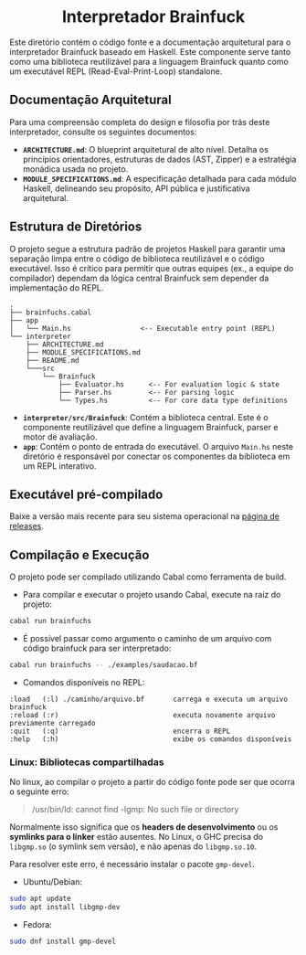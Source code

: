 <div align="center">

# Interpretador Brainfuck

</div>

Este diretório contém o código fonte e a documentação arquitetural para o interpretador Brainfuck baseado em Haskell. Este componente serve tanto como uma biblioteca reutilizável para a linguagem Brainfuck quanto como um executável REPL (Read-Eval-Print-Loop) standalone.

## Documentação Arquitetural

Para uma compreensão completa do design e filosofia por trás deste interpretador, consulte os seguintes documentos:

- **`ARCHITECTURE.md`**: O blueprint arquitetural de alto nível. Detalha os princípios orientadores, estruturas de dados (AST, Zipper) e a estratégia monádica usada no projeto.
- **`MODULE_SPECIFICATIONS.md`**: A especificação detalhada para cada módulo Haskell, delineando seu propósito, API pública e justificativa arquitetural.

## Estrutura de Diretórios

O projeto segue a estrutura padrão de projetos Haskell para garantir uma separação limpa entre o código de biblioteca reutilizável e o código executável. Isso é crítico para permitir que outras equipes (ex., a equipe do compilador) dependam da lógica central Brainfuck sem depender da implementação do REPL.

```
.
├── brainfuchs.cabal
├── app
│   └── Main.hs                 <-- Executable entry point (REPL)
└── interpreter
    ├── ARCHITECTURE.md
    ├── MODULE_SPECIFICATIONS.md
    ├── README.md
    └───src
        └── Brainfuck
            ├── Evaluator.hs      <-- For evaluation logic & state
            ├── Parser.hs         <-- For parsing logic
            └── Types.hs          <-- For core data type definitions
```

- **`interpreter/src/Brainfuck`**: Contém a biblioteca central. Este é o componente reutilizável que define a linguagem Brainfuck, parser e motor de avaliação.
- **`app`**: Contém o ponto de entrada do executável. O arquivo `Main.hs` neste diretório é responsável por conectar os componentes da biblioteca em um REPL interativo.

## Executável pré-compilado

Baixe a versão mais recente para seu sistema operacional na [página de releases](https://github.com/igorMSoares/brainfuchs/releases/latest).

## Compilação e Execução

O projeto pode ser compilado utilizando Cabal como ferramenta de build.

- Para compilar e executar o projeto usando Cabal, execute na raiz do projeto:

```bash
cabal run brainfuchs
```

- É possível passar como argumento o caminho de um arquivo com código brainfuck para ser interpretado:

```bash
cabal run brainfuchs -- ./examples/saudacao.bf
```

- Comandos disponíveis no REPL:

```
:load   (:l) ./caminho/arquivo.bf       carrega e executa um arquivo brainfuck
:reload (:r)                            executa novamente arquivo previamente carregado
:quit   (:q)                            encerra o REPL
:help   (:h)                            exibe os comandos disponíveis
```


### Linux: Bibliotecas compartilhadas

No linux, ao compilar o projeto a partir do código fonte pode ser que ocorra o seguinte erro:

> /usr/bin/ld: cannot find -lgmp: No such file or directory

Normalmente isso significa que os **headers de desenvolvimento** ou os **symlinks para o linker** estão ausentes.
No Linux, o GHC precisa do `libgmp.so` (o symlink sem versão), e não apenas do `libgmp.so.10`.

Para resolver este erro, é necessário instalar o pacote `gmp-devel`.

- Ubuntu/Debian:
```bash
sudo apt update
sudo apt install libgmp-dev
```

- Fedora:
```bash
sudo dnf install gmp-devel
```
